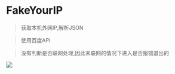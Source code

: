 # FakeYourIP


> 获取本机外网IP,解析JSON

> 使用百度API

> 没有判断是否联网处理,因此未联网的情况下进入是否报错退出的

<img src="https://github.com/Lollypo/FakeYourIP/blob/master/Screenshot.png"/>
